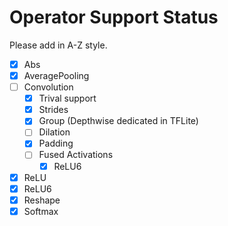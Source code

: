 Operator Support Status
=======================

Please add in A-Z style.

- [x] Abs
- [x] AveragePooling
- [ ] Convolution
    - [x] Trival support
    - [x] Strides
    - [x] Group (Depthwise dedicated in TFLite)
    - [ ] Dilation
    - [x] Padding
    - [ ] Fused Activations
        - [x] ReLU6
- [x] ReLU
- [x] ReLU6
- [x] Reshape
- [x] Softmax
